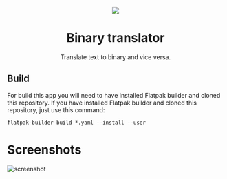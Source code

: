 <p align="center">
  <img src="/flatpak/icons/io.github.vikdevelop.BinaryTranslator.png">
  <h1 align="center">Binary translator</h1>
  <p align="center">Translate text to binary and vice versa.</p>
</p>


## Build
For build this app you will need to have installed Flatpak builder and cloned this repository. If you have installed Flatpak builder and cloned this repository, just use this command:
```
flatpak-builder build *.yaml --install --user
```
# Screenshots
![screenshot](/flatpak/screenshot/binary_translator.png)
